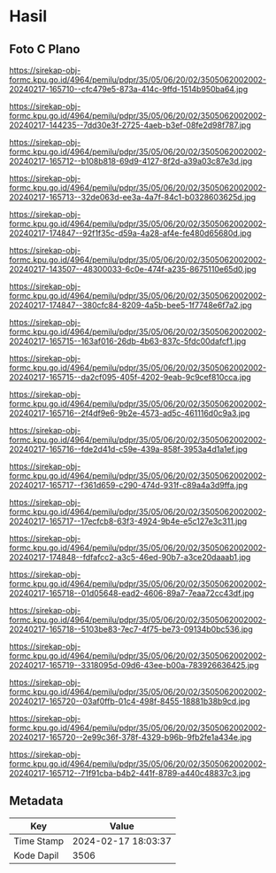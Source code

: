 # Hasil

## Foto C Plano

https://sirekap-obj-formc.kpu.go.id/4964/pemilu/pdpr/35/05/06/20/02/3505062002002-20240217-165710--cfc479e5-873a-414c-9ffd-1514b950ba64.jpg

https://sirekap-obj-formc.kpu.go.id/4964/pemilu/pdpr/35/05/06/20/02/3505062002002-20240217-144235--7dd30e3f-2725-4aeb-b3ef-08fe2d98f787.jpg

https://sirekap-obj-formc.kpu.go.id/4964/pemilu/pdpr/35/05/06/20/02/3505062002002-20240217-165712--b108b818-69d9-4127-8f2d-a39a03c87e3d.jpg

https://sirekap-obj-formc.kpu.go.id/4964/pemilu/pdpr/35/05/06/20/02/3505062002002-20240217-165713--32de063d-ee3a-4a7f-84c1-b0328603625d.jpg

https://sirekap-obj-formc.kpu.go.id/4964/pemilu/pdpr/35/05/06/20/02/3505062002002-20240217-174847--92f1f35c-d59a-4a28-af4e-fe480d65680d.jpg

https://sirekap-obj-formc.kpu.go.id/4964/pemilu/pdpr/35/05/06/20/02/3505062002002-20240217-143507--48300033-6c0e-474f-a235-8675110e65d0.jpg

https://sirekap-obj-formc.kpu.go.id/4964/pemilu/pdpr/35/05/06/20/02/3505062002002-20240217-174847--380cfc84-8209-4a5b-bee5-1f7748e6f7a2.jpg

https://sirekap-obj-formc.kpu.go.id/4964/pemilu/pdpr/35/05/06/20/02/3505062002002-20240217-165715--163af016-26db-4b63-837c-5fdc00dafcf1.jpg

https://sirekap-obj-formc.kpu.go.id/4964/pemilu/pdpr/35/05/06/20/02/3505062002002-20240217-165715--da2cf095-405f-4202-9eab-9c9cef810cca.jpg

https://sirekap-obj-formc.kpu.go.id/4964/pemilu/pdpr/35/05/06/20/02/3505062002002-20240217-165716--2f4df9e6-9b2e-4573-ad5c-461116d0c9a3.jpg

https://sirekap-obj-formc.kpu.go.id/4964/pemilu/pdpr/35/05/06/20/02/3505062002002-20240217-165716--fde2d41d-c59e-439a-858f-3953a4d1a1ef.jpg

https://sirekap-obj-formc.kpu.go.id/4964/pemilu/pdpr/35/05/06/20/02/3505062002002-20240217-165717--f361d659-c290-474d-931f-c89a4a3d9ffa.jpg

https://sirekap-obj-formc.kpu.go.id/4964/pemilu/pdpr/35/05/06/20/02/3505062002002-20240217-165717--17ecfcb8-63f3-4924-9b4e-e5c127e3c311.jpg

https://sirekap-obj-formc.kpu.go.id/4964/pemilu/pdpr/35/05/06/20/02/3505062002002-20240217-174848--fdfafcc2-a3c5-46ed-90b7-a3ce20daaab1.jpg

https://sirekap-obj-formc.kpu.go.id/4964/pemilu/pdpr/35/05/06/20/02/3505062002002-20240217-165718--01d05648-ead2-4606-89a7-7eaa72cc43df.jpg

https://sirekap-obj-formc.kpu.go.id/4964/pemilu/pdpr/35/05/06/20/02/3505062002002-20240217-165718--5103be83-7ec7-4f75-be73-09134b0bc536.jpg

https://sirekap-obj-formc.kpu.go.id/4964/pemilu/pdpr/35/05/06/20/02/3505062002002-20240217-165719--3318095d-09d6-43ee-b00a-783926636425.jpg

https://sirekap-obj-formc.kpu.go.id/4964/pemilu/pdpr/35/05/06/20/02/3505062002002-20240217-165720--03af0ffb-01c4-498f-8455-18881b38b9cd.jpg

https://sirekap-obj-formc.kpu.go.id/4964/pemilu/pdpr/35/05/06/20/02/3505062002002-20240217-165720--2e99c36f-378f-4329-b96b-9fb2fe1a434e.jpg

https://sirekap-obj-formc.kpu.go.id/4964/pemilu/pdpr/35/05/06/20/02/3505062002002-20240217-165712--71f91cba-b4b2-441f-8789-a440c48837c3.jpg


## Metadata

| Key        | Value               |
| ---------- | ------------------- |
| Time Stamp | 2024-02-17 18:03:37 |
| Kode Dapil | 3506                |



